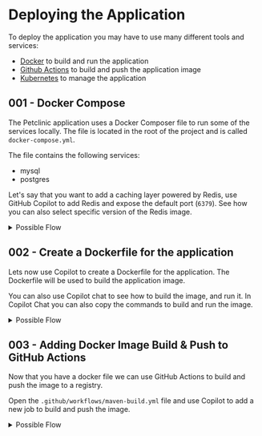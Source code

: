 # Deploying the Application

To deploy the application you may have to use many different tools and services:

- [Docker](https://www.docker.com/) to build and run the application
- [Github Actions](https://github.com/features/actions) to build and push the application image
- [Kubernetes](https://kubernetes.io/) to manage the application


## 001 - Docker Compose

The Petclinic application uses a Docker Composer file to run some of the services locally. The file is located in the root of the project and is called `docker-compose.yml`.

The file contains the following services:

-  mysql
-  postgres

Let's say that you want to add a caching layer powered by Redis, use GitHub Copilot to add Redis and expose the default port (`6379`). See how you can also select specific version of the Redis image.

<details>
<summary>Possible Flow</summary>

1. Open the `docker-compose.yml` file
2. Using Copilot completion add the service `redis:` and let Copilot suggest the image and the version
3. You can also use comments to select a specific version of the image and map the port, something like:

    `# add redis service using version 7 and map the default port and expose it to 7777`


</details>


## 002 - Create a Dockerfile for the application

Lets now use Copilot to create a Dockerfile for the application. The Dockerfile will be used to build the application image.

You can also use Copilot chat to see how to build the image, and run it. In Copilot Chat you can also copy the commands to build and run the image.

<details>
<summary>Possible Flow</summary>

1. Open GitHub Copilot Chat 
2. Type `@workspace create a Dockerfile to package the petclinic springboot application using Java 17 and expose port 8080`
3. Copilot will create a Dockerfile for you
4. If you have access to Docker you can build the image using `docker build -t copilot-petclinic .`

Note: Copilot will create a Dockerfile that is not necessary the best one for your application. You may have to tweak to make it smaller and matches your enterprise standards.


When the file is created:

1. Open Copilot Chat and ask `how to build the image`
2. Use the icon to copy the command in the terminal
3. then ask `how to run the image`
4. Use the icon to copy the command in the terminal

</details>


## 003 - Adding Docker Image Build & Push to GitHub Actions

Now that you have a docker file we can use GitHub Actions to build and push the image to a registry.

Open the `.github/workflows/maven-build.yml` file and use Copilot to add a new job to build and push the image.

<details>
<summary>Possible Flow</summary>

1. Open the `.github/workflows/maven-build.yml` file
2. Use Copilot to add a new job to build and push the image using `add a new job to build and publish the docker image to GitHub Packages`



</details>



